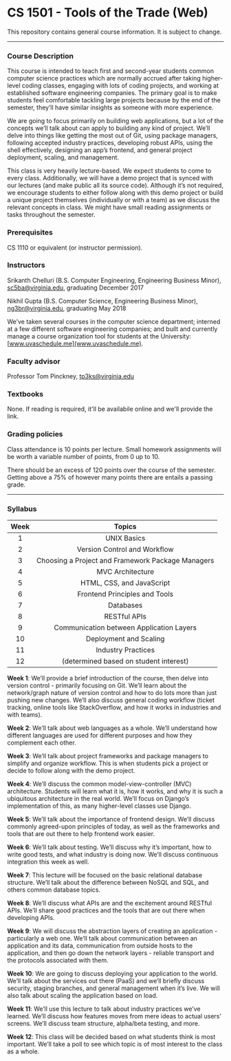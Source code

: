 # CS 1501 - Tools of the Trade (Web)
This repository contains general course information. It is subject to change.

---

### Course Description
This course is intended to teach first and second-year students common computer science practices which are normally accrued after taking higher-level coding classes, engaging with lots of coding projects, and working at established software engineering companies. The primary goal is to make students feel comfortable tackling large projects because by the end of the semester, they’ll have similar insights as someone with more experience.

We are going to focus primarily on building web applications, but a lot of the concepts we’ll talk about can apply to building any kind of project. We’ll delve into things like getting the most out of Git, using package managers, following accepted industry practices, developing robust APIs, using the shell effectively, designing an app’s frontend, and general project deployment, scaling, and management.

This class is very heavily lecture-based. We expect students to come to every class. Additionally, we will have a demo project that is synced with our lectures (and make public all its source code). Although it’s not required, we encourage students to either follow along with this demo project or build a unique project themselves (individually or with a team) as we discuss the relevant concepts in class. We might have small reading assignments or tasks throughout the semester.

### Prerequisites
CS 1110 or equivalent (or instructor permission).

### Instructors
Srikanth Chelluri (B.S. Computer Engineering, Engineering Business Minor),
[sc5ba@virginia.edu](mailto:sc5ba@virginia.edu),
graduating December 2017

Nikhil Gupta (B.S. Computer Science, Engineering Business Minor),
[ng3br@virginia.edu](mailto:ng3br@virginia.edu),
graduating May 2018

We’ve taken several courses in the computer science department; interned at a few different software engineering companies; and built and currently manage a course organization tool for students at the University:  [www.uvaschedule.me](www.uvaschedule.me).

### Faculty advisor
Professor Tom Pinckney,
[tp3ks@virginia.edu](mailto:tp3ks@virginia.edu)

### Textbooks
None. If reading is required, it'll be availabile online and we'll provide the link.

### Grading policies
Class attendance is 10 points per lecture.
Small homework assignments will be worth a variable number of points, from 0 up to 10.

There should be an excess of 120 points over the course of the semester. Getting above a 75% of however many points there are entails a passing grade.

---

### Syllabus

| Week 	|                       Topics                      	|
|:----:	|:-------------------------------------------------:	|
|   1  	|                    UNIX Basics                    	|
|   2  	|            Version Control and Workflow           	|
|   3  	| Choosing a Project and Framework Package Managers 	|
|   4  	|                  MVC Architecture                 	|
|   5  	|             HTML, CSS, and JavaScript             	|
|   6  	|           Frontend Principles and Tools           	|
|   7  	|                     Databases                     	|
|   8  	|                    RESTful APIs                   	|
|   9  	|      Communication between Application Layers     	|
|  10  	|               Deployment and Scaling              	|
|  11  	|                 Industry Practices                	|
|  12  	|       (determined based on student interest)      	|

**Week 1**: We’ll provide a brief introduction of the course, then delve into version control - primarily focusing on Git. We’ll learn about the network/graph nature of version control and how to do lots more than just pushing new changes. We’ll also discuss general coding workflow (ticket tracking, online tools like StackOverflow, and how it works in industries and with teams).

**Week 2**: We’ll talk about web languages as a whole. We’ll understand how different languages are used for different purposes and how they complement each other.

**Week 3**: We’ll talk about project frameworks and package managers to simplify and organize workflow. This is when students pick a project or decide to follow along with the demo project.

**Week 4**: We’ll discuss the common model-view-controller (MVC) architecture. Students will learn what it is, how it works, and why it is such a ubiquitous architecture in the real world. We’ll focus on Django’s implementation of this, as many higher-level classes use Django.

**Week 5**: We’ll talk about the importance of frontend design. We’ll discuss commonly agreed-upon principles of today, as well as the frameworks and tools that are out there to help frontend work easier.

**Week 6**: We’ll talk about testing. We’ll discuss why it’s important, how to write good tests, and what industry is doing now. We’ll discuss continuous integration this week as well.

**Week 7**: This lecture will be focused on the basic relational database structure. We’ll talk about the difference between NoSQL and SQL, and others common database topics.

**Week 8**: We’ll discuss what APIs are and the excitement around RESTful APIs. We’ll share good practices and the tools that are out there when developing APIs.

**Week 9**: We will discuss the abstraction layers of creating an application - particularly a web one. We’ll talk about communication between an application and its data, communication from outside hosts to the application, and then go down the network layers - reliable transport and the protocols associated with them.

**Week 10**: We are going to discuss deploying your application to the world. We’ll talk about the services out there (PaaS) and we’ll briefly discuss security, staging branches, and general management when it’s live. We will also talk about scaling the application based on load.

**Week 11**: We’ll use this lecture to talk about industry practices we’ve learned. We’ll discuss how features moves from mere ideas to actual users’ screens. We’ll discuss team structure, alpha/beta testing, and more.

**Week 12**: This class will be decided based on what students think is most important. We’ll take a poll to see which topic is of most interest to the class as a whole.
